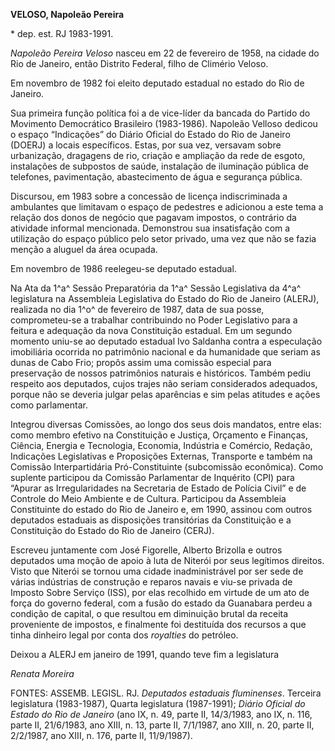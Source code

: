 **VELOSO, Napoleão Pereira**

\* dep. est. RJ 1983-1991.

*Napoleão Pereira Veloso* nasceu em 22 de fevereiro de 1958, na cidade
do Rio de Janeiro, então Distrito Federal, filho de Climério Veloso.

Em novembro de 1982 foi eleito deputado estadual no estado do Rio de
Janeiro.

Sua primeira função política foi a de vice-líder da bancada do Partido
do Movimento Democrático Brasileiro (1983-1986). Napoleão Velloso
dedicou o espaço “Indicações” do Diário Oficial do Estado do Rio de
Janeiro (DOERJ) a locais específicos. Estas, por sua vez, versavam sobre
urbanização, dragagens de rio, criação e ampliação da rede de esgoto,
instalações de subpostos de saúde, instalação de iluminação pública de
telefones, pavimentação, abastecimento de água e segurança pública.

Discursou, em 1983 sobre a concessão de licença indiscriminada a
ambulantes que limitavam o espaço de pedestres e adicionou a este tema a
relação dos donos de negócio que pagavam impostos, o contrário da
atividade informal mencionada. Demonstrou sua insatisfação com a
utilização do espaço público pelo setor privado, uma vez que não se
fazia menção a aluguel da área ocupada.

Em novembro de 1986 reelegeu-se deputado estadual.

Na Ata da 1^a^ Sessão Preparatória da 1^a^ Sessão Legislativa da 4^a^
legislatura na Assembleia Legislativa do Estado do Rio de Janeiro
(ALERJ), realizada no dia 1^o^ de fevereiro de 1987, data de sua posse,
comprometeu-se a trabalhar contribuindo no Poder Legislativo para a
feitura e adequação da nova Constituição estadual. Em um segundo momento
uniu-se ao deputado estadual Ivo Saldanha contra a especulação
imobiliária ocorrida no patrimônio nacional e da humanidade que seriam
as dunas de Cabo Frio; propôs assim uma comissão especial para
preservação de nossos patrimônios naturais e históricos. Também pediu
respeito aos deputados, cujos trajes não seriam considerados adequados,
porque não se deveria julgar pelas aparências e sim pelas atitudes e
ações como parlamentar.

Integrou diversas Comissões, ao longo dos seus dois mandatos, entre
elas: como membro efetivo na Constituição e Justiça, Orçamento e
Finanças, Ciência, Energia e Tecnologia, Economia, Indústria e Comércio,
Redação, Indicações Legislativas e Proposições Externas, Transporte e
também na Comissão Interpartidária Pró-Constituinte (subcomissão
econômica). Como suplente participou da Comissão Parlamentar de
Inquérito (CPI) para “Apurar as Irregularidades na Secretaria de Estado
de Polícia Civil” e de Controle do Meio Ambiente e de Cultura.
Participou da Assembleia Constituinte do estado do Rio de Janeiro e, em
1990, assinou com outros deputados estaduais as disposições transitórias
da Constituição e a Constituição do Estado do Rio de Janeiro (CERJ).

Escreveu juntamente com José Figorelle, Alberto Brizolla e outros
deputados uma moção de apoio à luta de Niterói por seus legítimos
direitos. Visto que Niterói se tornou uma cidade inadministrável por ser
sede de várias indústrias de construção e reparos navais e viu-se
privada de Imposto Sobre Serviço (ISS), por elas recolhido em virtude de
um ato de força do governo federal, com a fusão do estado da Guanabara
perdeu a condição de capital, o que resultou em diminuição brutal da
receita proveniente de impostos, e finalmente foi destituída dos
recursos a que tinha dinheiro legal por conta dos *royalties* do
petróleo.

Deixou a ALERJ em janeiro de 1991, quando teve fim a legislatura

*Renata Moreira*

FONTES: ASSEMB. LEGISL. RJ. *Deputados estaduais fluminenses*. Terceira
legislatura (1983-1987), Quarta legislatura (1987-1991); *Diário Oficial
do Estado do Rio de Janeiro* (ano IX, n. 49, parte II, 14/3/1983, ano
IX, n. 116, parte II, 21/6/1983, ano XIII, n. 13, parte II, 7/1/1987,
ano XIII, n. 20, parte II, 2/2/1987, ano XIII, n. 176, parte II,
11/9/1987).
